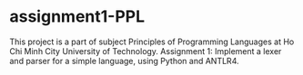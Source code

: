 # assignment1-PPL
This project is a part of subject Principles of Programming Languages at Ho Chi Minh City University of Technology.
Assignment 1: Implement a lexer and parser for a simple language, using Python and ANTLR4.
